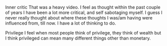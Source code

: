 

Inner critic 
That was a heavy video. I feel as thought within the past couple of years I have been a lot more critical, and self 
sabotaging myself. I guess I never really thought about where these thoughts I was/am having were influenced from, till now. 
I have a lot of thinking to do.

Privilege
I feel when most people think of privilege, they think of wealth but I think privileged can mean many different things other than monetary.

 
 
